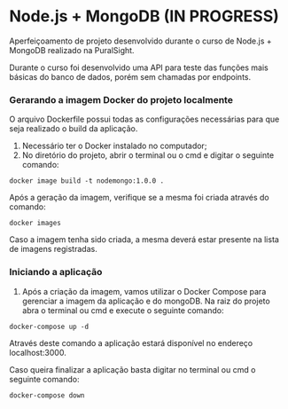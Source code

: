 # Node.js + MongoDB (IN PROGRESS)

Aperfeiçoamento de projeto desenvolvido durante o curso de Node.js + MongoDB realizado na PuralSight.

Durante o curso foi desenvolvido uma API para teste das funções mais básicas do banco de dados, porém sem chamadas por endpoints.


### Gerarando a imagem Docker do projeto localmente
O arquivo Dockerfile possui todas as configurações necessárias para que seja realizado o build da aplicação.


1. Necessário ter o Docker instalado no computador;
2. No diretório do projeto, abrir o terminal ou o cmd e digitar o seguinte comando:

```
docker image build -t nodemongo:1.0.0 .
```

Após a geração da imagem, verifique se a mesma foi criada através do comando:
```
docker images
```

Caso a imagem tenha sido criada, a mesma deverá estar presente na lista de imagens registradas.


### Iniciando a aplicação

1. Após a criação da imagem, vamos utilizar o Docker Compose para gerenciar a imagem da aplicação e do mongoDB. Na raiz do projeto abra o terminal ou cmd e execute o seguinte comando:
```
docker-compose up -d
```

Através deste comando a aplicação estará disponível no endereço localhost:3000.


Caso queira finalizar a aplicação basta digitar no terminal ou cmd o seguinte comando:
```
docker-compose down
```
